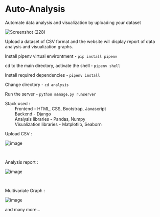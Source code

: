 # Auto-Analysis
Automate data analysis and visualization  by uploading your dataset <br />

![Screenshot (228)](https://user-images.githubusercontent.com/65223389/118350441-4564cd80-b574-11eb-84b8-a04e0a00cb6f.png)

Upload a dataset of CSV format and the website will display report of data analysis and visualization graphs.

Install pipenv virtual environtment - `pip install pipenv`

cd to the main directory, activate the shell - `pipenv shell` 

Install required dependencies - `pipenv install`

Change directory - `cd analysis`

Run the server - `python manage.py runserver`

Stack used : <br />
&nbsp; &nbsp; &nbsp; &nbsp; Frontend - HTML, CSS, Bootstrap, Javascript <br />
&nbsp; &nbsp; &nbsp; &nbsp; Backend - Django <br />
&nbsp; &nbsp; &nbsp; &nbsp; Analysis libraries - Pandas, Numpy <br />
&nbsp; &nbsp; &nbsp; &nbsp; Visualization libraries - Matplotlib, Seaborn <br />

Upload CSV :

![image](https://user-images.githubusercontent.com/65223389/118350516-c8862380-b574-11eb-9187-8aa0a318cd6a.png)

<br />

Analysis report : 

![image](https://user-images.githubusercontent.com/65223389/118350527-ddfb4d80-b574-11eb-9a5d-ad1896f02fb9.png)

<br />

Multivariate Graph :

![image](https://user-images.githubusercontent.com/65223389/118350598-3f232100-b575-11eb-9588-e207dbbc8403.png)

and many more...
